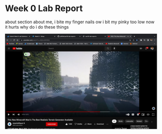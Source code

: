 <style>img[alt=image]{width: max(50vw, 50vh);}</style>

# Week 0 Lab Report

about section
about me, i bite my finger nails
ow i bit my pinky too low now it hurts
why do i do these things

![image](image.jpeg)
